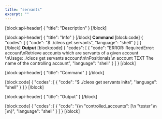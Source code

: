 ```yaml
---
title: "servants"
excerpt: ""
---
```

[block:api-header]
{
  "title": "Description"
}
[/block]

[block:api-header]
{
  "title": "Info"
}
[/block]
**Command**
[block:code]
{
  "codes": [
    {
      "code": "$ ./cleos get servants",
      "language": "shell"
    }
  ]
}
[/block]
**Output**
[block:code]
{
  "codes": [
    {
      "code": "ERROR: RequiredError: account\nRetrieve accounts which are servants of a given account \nUsage: ./cleos get servants account\n\nPositionals:\n  account TEXT                The name of the controlling account",
      "language": "shell"
    }
  ]
}
[/block]

[block:api-header]
{
  "title": "Command"
}
[/block]

[block:code]
{
  "codes": [
    {
      "code": "$ ./cleos get servants inita",
      "language": "shell"
    }
  ]
}
[/block]

[block:api-header]
{
  "title": "Output"
}
[/block]

[block:code]
{
  "codes": [
    {
      "code": "{\n  \"controlled_accounts\": [\n    \"tester\"\n  ]\n}",
      "language": "shell"
    }
  ]
}
[/block]